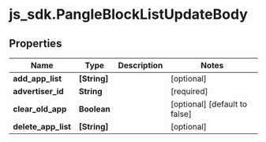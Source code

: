 # js_sdk.PangleBlockListUpdateBody

## Properties
Name | Type | Description | Notes
------------ | ------------- | ------------- | -------------
**add_app_list** | **[String]** |  | [optional] 
**advertiser_id** | **String** |  | [required] 
**clear_old_app** | **Boolean** |  | [optional] [default to false]
**delete_app_list** | **[String]** |  | [optional] 
